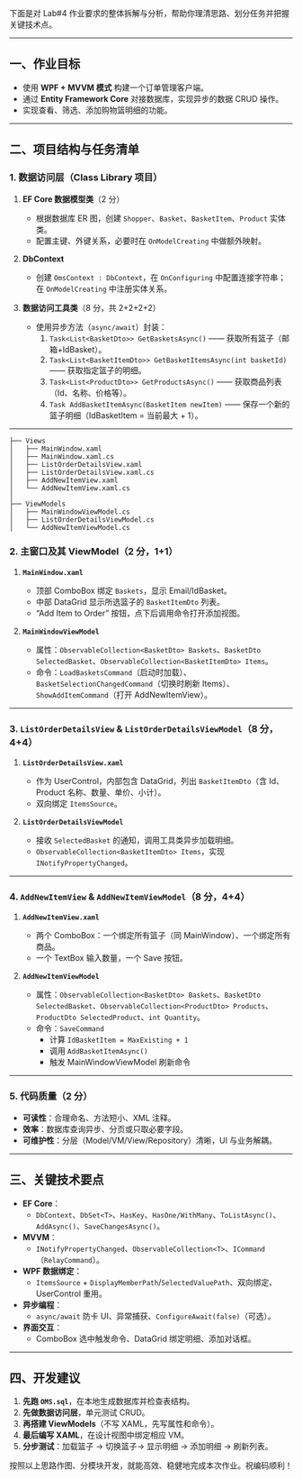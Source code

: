下面是对 Lab#4 作业要求的整体拆解与分析，帮助你理清思路、划分任务并把握关键技术点。

---

## 一、作业目标
- 使用 **WPF + MVVM 模式** 构建一个订单管理客户端。
- 通过 **Entity Framework Core** 对接数据库，实现异步的数据 CRUD 操作。
- 实现查看、筛选、添加购物篮明细的功能。

---

## 二、项目结构与任务清单

### 1. 数据访问层（Class Library 项目）
1. **EF Core 数据模型类**（2 分）
   - 根据数据库 ER 图，创建 `Shopper`、`Basket`、`BasketItem`、`Product` 实体类。
   - 配置主键、外键关系，必要时在 `OnModelCreating` 中做额外映射。

2. **DbContext**  
   - 创建 `OmsContext : DbContext`，在 `OnConfiguring` 中配置连接字符串；在 `OnModelCreating` 中注册实体关系。

3. **数据访问工具类**（8 分，共 2+2+2+2）
   - 使用异步方法（`async/await`）封装：
     1. `Task<List<BasketDto>> GetBasketsAsync()` —— 获取所有篮子（邮箱+IdBasket）。
     2. `Task<List<BasketItemDto>> GetBasketItemsAsync(int basketId)` —— 获取指定篮子的明细。
     3. `Task<List<ProductDto>> GetProductsAsync()` —— 获取商品列表（Id、名称、价格等）。
     4. `Task AddBasketItemAsync(BasketItem newItem)` —— 保存一个新的篮子明细（IdBasketItem = 当前最大 + 1）。

---
    ├── Views
    │   ├── MainWindow.xaml
    │   ├── MainWindow.xaml.cs
    │   ├── ListOrderDetailsView.xaml
    │   ├── ListOrderDetailsView.xaml.cs
    │   ├── AddNewItemView.xaml
    │   └── AddNewItemView.xaml.cs
    │
    ├── ViewModels
    │   ├── MainWindowViewModel.cs
    │   ├── ListOrderDetailsViewModel.cs
    │   └── AddNewItemViewModel.cs
### 2. 主窗口及其 ViewModel（2 分，1+1）
1. **`MainWindow.xaml`**  
   - 顶部 ComboBox 绑定 `Baskets`，显示 Email/IdBasket。
   - 中部 DataGrid 显示所选篮子的 `BasketItemDto` 列表。
   - “Add Item to Order” 按钮，点下后调用命令打开添加视图。

2. **`MainWindowViewModel`**  
   - 属性：`ObservableCollection<BasketDto> Baskets`、`BasketDto SelectedBasket`、`ObservableCollection<BasketItemDto> Items`。
   - 命令：`LoadBasketsCommand`（启动时加载）、`BasketSelectionChangedCommand`（切换时刷新 Items）、`ShowAddItemCommand`（打开 AddNewItemView）。

---

### 3. `ListOrderDetailsView` & `ListOrderDetailsViewModel`（8 分，4+4）
1. **`ListOrderDetailsView.xaml`**  
   - 作为 UserControl，内部包含 DataGrid，列出 `BasketItemDto`（含 Id、Product 名称、数量、单价、小计）。
   - 双向绑定 `ItemsSource`。

2. **`ListOrderDetailsViewModel`**  
   - 接收 `SelectedBasket` 的通知，调用工具类异步加载明细。
   - `ObservableCollection<BasketItemDto> Items`，实现 `INotifyPropertyChanged`。

---

### 4. `AddNewItemView` & `AddNewItemViewModel`（8 分，4+4）
1. **`AddNewItemView.xaml`**  
   - 两个 ComboBox：一个绑定所有篮子（同 MainWindow）、一个绑定所有商品。
   - 一个 TextBox 输入数量，一个 Save 按钮。

2. **`AddNewItemViewModel`**  
   - 属性：`ObservableCollection<BasketDto> Baskets`、`BasketDto SelectedBasket`、`ObservableCollection<ProductDto> Products`、`ProductDto SelectedProduct`、`int Quantity`。
   - 命令：`SaveCommand`  
     - 计算 `IdBasketItem = MaxExisting + 1`  
     - 调用 `AddBasketItemAsync()`  
     - 触发 MainWindowViewModel 刷新命令

---

### 5. 代码质量（2 分）
- **可读性**：合理命名、方法短小、XML 注释。
- **效率**：数据库查询异步、分页或只取必要字段。
- **可维护性**：分层（Model/VM/View/Repository）清晰，UI 与业务解耦。

---

## 三、关键技术要点
- **EF Core**：  
  - `DbContext`、`DbSet<T>`、`HasKey`、`HasOne/WithMany`、`ToListAsync()`、`AddAsync()`、`SaveChangesAsync()`。
- **MVVM**：  
  - `INotifyPropertyChanged`、`ObservableCollection<T>`、`ICommand`（`RelayCommand`）。
- **WPF 数据绑定**：  
  - `ItemsSource` + `DisplayMemberPath`/`SelectedValuePath`、双向绑定、UserControl 重用。
- **异步编程**：  
  - `async/await` 防卡 UI、异常捕获、`ConfigureAwait(false)`（可选）。
- **界面交互**：  
  - ComboBox 选中触发命令、DataGrid 绑定明细、添加对话框。

---

## 四、开发建议
1. **先跑 `OMS.sql`**，在本地生成数据库并检查表结构。  
2. **先做数据访问层**，单元测试 CRUD。  
3. **再搭建 ViewModels**（不写 XAML，先写属性和命令）。  
4. **最后编写 XAML**，在设计视图中绑定相应 VM。  
5. **分步测试**：加载篮子 → 切换篮子→ 显示明细 → 添加明细 → 刷新列表。

按照以上思路作图、分模块开发，就能高效、稳健地完成本次作业。祝编码顺利！